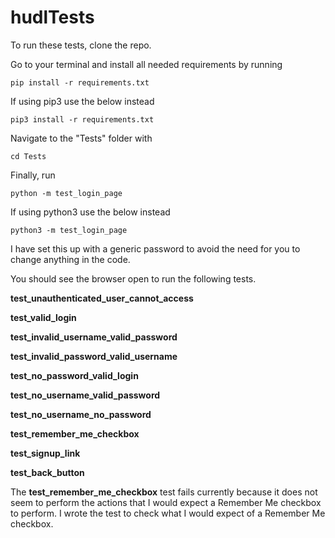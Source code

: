 # hudlTests

<p>To run these tests, clone the repo.</p>

<p>Go to your terminal and install all needed requirements by running 
 
```
pip install -r requirements.txt
```

<p>If using pip3 use the below instead</p>

```
pip3 install -r requirements.txt
```
 
<p>Navigate to the "Tests" folder with </p>

 ```
cd Tests
```

<p>Finally, run 
  
```
python -m test_login_page
```
 
<p>If using python3 use the below instead</p>

```
python3 -m test_login_page
```

<p>I have set this up with a generic password to avoid the need for you to change anything in the code.</p>

<p>You should see the browser open to run the following tests.</p>
<p><b>test_unauthenticated_user_cannot_access</b></p>
<p><b>test_valid_login</b></p>
<p><b>test_invalid_username_valid_password</b></p>
<p><b>test_invalid_password_valid_username</b></p>
<p><b>test_no_password_valid_login</b></p>
<p><b>test_no_username_valid_password</b></p>
<p><b>test_no_username_no_password</b></p>
<p><b>test_remember_me_checkbox</b></p>
<p><b>test_signup_link</b></p>
<p><b>test_back_button</b></p>

<p>The <b>test_remember_me_checkbox</b> test fails currently because it does not seem to perform the actions that I would expect a Remember Me checkbox to perform. I wrote the test to check what I would expect of a Remember Me checkbox.</p> 
